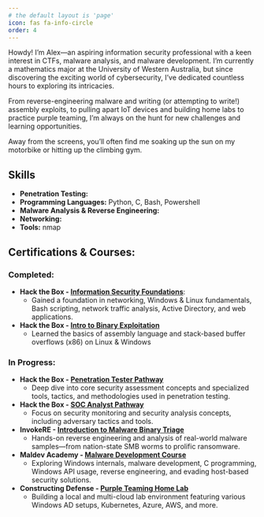 ```yaml
---
# the default layout is 'page'
icon: fas fa-info-circle
order: 4
---
```

Howdy! I’m Alex—an aspiring information security professional with a keen interest in CTFs, malware analysis, and malware development. I’m currently a mathematics major at the University of Western Australia, but since discovering the exciting world of cybersecurity, I’ve dedicated countless hours to exploring its intricacies.

From reverse-engineering malware and writing (or attempting to write!) assembly exploits, to pulling apart IoT devices and building home labs to practice purple teaming, I’m always on the hunt for new challenges and learning opportunities.

Away from the screens, you’ll often find me soaking up the sun on my motorbike or hitting up the climbing gym.


## Skills
- **Penetration Testing:** 
- **Programming Languages:** Python, C, Bash, Powershell
- **Malware Analysis & Reverse Engineering:**
- **Networking:** 
- **Tools:** nmap

## Certifications & Courses:
### Completed: 
- **Hack the Box - [Information Security Foundations](https://academy.hackthebox.com/path/preview/information-security-foundations)**:
  -  Gained a foundation in networking, Windows & Linux fundamentals, Bash scripting, network traffic analysis, Active Directory, and web applications.
- **Hack the Box - [Intro to Binary Exploitation](https://academy.hackthebox.com/path/preview/intro-to-binary-exploitation)**
  - Learned the basics of assembly language and stack-based buffer overflows (x86) on Linux & Windows

### In Progress: 
- **Hack the Box - [Penetration Tester Pathway](https://academy.hackthebox.com/path/preview/soc-analyst)**
  - Deep dive into core security assessment concepts and specialized tools, tactics, and methodologies used in penetration testing.
- **Hack the Box - [SOC Analyst Pathway](https://academy.hackthebox.com/path/preview/penetration-tester)**
  -  Focus on security monitoring and security analysis concepts, including adversary tactics and tools.
- **InvokeRE - [Introduction to Malware Binary Triage](https://training.invokere.com/courses)**
  - Hands-on reverse engineering and analysis of real-world malware samples—from nation-state SMB worms to prolific ransomware.
- **Maldev Academy - [Malware Development Course](https://maldevacademy.com)**
    - Exploring Windows internals, malware development, C programming, Windows API usage, reverse engineering, and evading host-based security solutions.
- **Constructing Defense -  [Purple Teaming Home Lab](https://course.constructingdefense.com/constructing-defense)**
  - Building a local and multi-cloud lab environment featuring various Windows AD setups, Kubernetes, Azure, AWS, and more.



